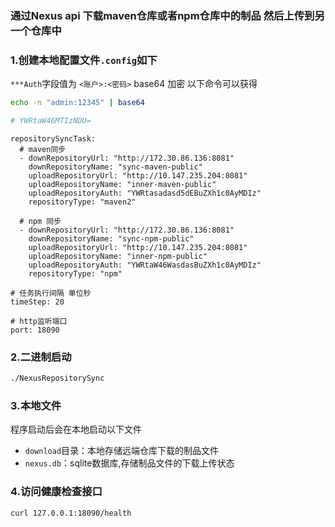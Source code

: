 ### 通过Nexus api 下载maven仓库或者npm仓库中的制品 然后上传到另一个仓库中

### 1.创建本地配置文件`.config`如下
`***Auth`字段值为 `<账户>:<密码>` base64 加密 以下命令可以获得
```bash
echo -n "admin:12345" | base64 

# YWRtaW46MTIzNDU=
```
```
repositorySyncTask:
  # maven同步
  - downRepositoryUrl: "http://172.30.86.136:8081"
    downRepositoryName: "sync-maven-public"
    uploadRepositoryUrl: "http://10.147.235.204:8081"
    uploadRepositoryName: "inner-maven-public"
    uploadRepositoryAuth: "YWRtasadasd5dEBuZXh1c0AyMDIz"
    repositoryType: "maven2"
    
  # npm 同步
  - downRepositoryUrl: "http://172.30.86.136:8081"
    downRepositoryName: "sync-npm-public"
    uploadRepositoryUrl: "http://10.147.235.204:8081"
    uploadRepositoryName: "inner-npm-public"
    uploadRepositoryAuth: "YWRtaW46WasdasBuZXh1c0AyMDIz"
    repositoryType: "npm"

# 任务执行间隔 单位秒
timeStep: 20

# http监听端口
port: 18090
```

### 2.二进制启动
```bash
./NexusRepositorySync
```

### 3.本地文件
程序启动后会在本地启动以下文件
- `download`目录：本地存储远端仓库下载的制品文件
- `nexus.db`：sqlite数据库,存储制品文件的下载上传状态

### 4.访问健康检查接口
```bash
curl 127.0.0.1:18090/health
```